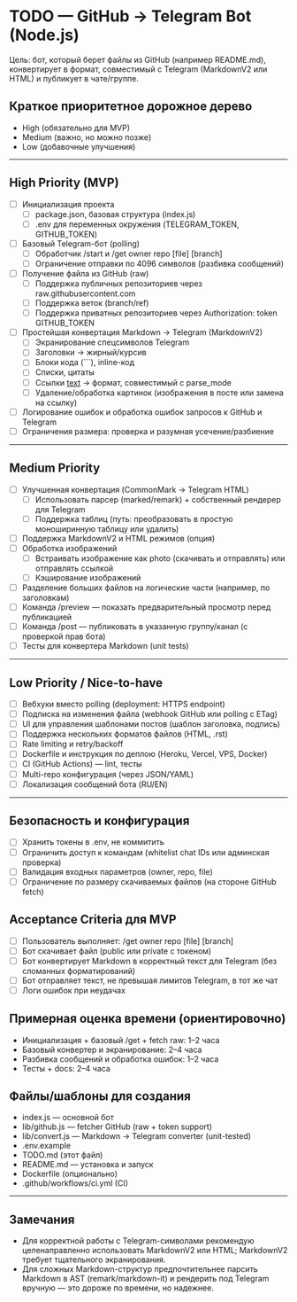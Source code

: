 # TODO — GitHub → Telegram Bot (Node.js)

Цель: бот, который берет файлы из GitHub (например README.md), конвертирует в формат, совместимый с Telegram (MarkdownV2 или HTML) и публикует в чате/группе.

## Краткое приоритетное дорожное дерево
- High (обязательно для MVP)
- Medium (важно, но можно позже)
- Low (добавочные улучшения)

---

## High Priority (MVP)
- [ ] Инициализация проекта
  - [ ] package.json, базовая структура (index.js)
  - [ ] .env для переменных окружения (TELEGRAM_TOKEN, GITHUB_TOKEN)
- [ ] Базовый Telegram-бот (polling)
  - [ ] Обработчик /start и /get owner repo [file] [branch]
  - [ ] Ограничение отправки по 4096 символов (разбивка сообщений)
- [ ] Получение файла из GitHub (raw)
  - [ ] Поддержка публичных репозиториев через raw.githubusercontent.com
  - [ ] Поддержка веток (branch/ref)
  - [ ] Поддержка приватных репозиториев через Authorization: token GITHUB_TOKEN
- [ ] Простейшая конвертация Markdown → Telegram (MarkdownV2)
  - [ ] Экранирование спецсимволов Telegram
  - [ ] Заголовки → жирный/курсив
  - [ ] Блоки кода (```), inline-код
  - [ ] Списки, цитаты
  - [ ] Ссылки [text](url) → формат, совместимый с parse_mode
  - [ ] Удаление/обработка картинок (изображения в посте или замена на ссылку)
- [ ] Логирование ошибок и обработка ошибок запросов к GitHub и Telegram
- [ ] Ограничения размера: проверка и разумная усечение/разбиение

---

## Medium Priority
- [ ] Улучшенная конвертация (CommonMark → Telegram HTML)
  - [ ] Использовать парсер (marked/remark) + собственный рендерер для Telegram
  - [ ] Поддержка таблиц (путь: преобразовать в простую моноширинную таблицу или удалить)
- [ ] Поддержка MarkdownV2 и HTML режимов (опция)
- [ ] Обработка изображений
  - [ ] Встраивать изображение как photo (скачивать и отправлять) или отправлять ссылкой
  - [ ] Кэширование изображений
- [ ] Разделение больших файлов на логические части (например, по заголовкам)
- [ ] Команда /preview — показать предварительный просмотр перед публикацией
- [ ] Команда /post — публиковать в указанную группу/канал (с проверкой прав бота)
- [ ] Тесты для конвертера Markdown (unit tests)

---

## Low Priority / Nice-to-have
- [ ] Вебхуки вместо polling (deployment: HTTPS endpoint)
- [ ] Подписка на изменения файла (webhook GitHub или polling с ETag)
- [ ] UI для управления шаблонами постов (шаблон заголовка, подпись)
- [ ] Поддержка нескольких форматов файлов (HTML, .rst)
- [ ] Rate limiting и retry/backoff
- [ ] Dockerfile и инструкция по деплою (Heroku, Vercel, VPS, Docker)
- [ ] CI (GitHub Actions) — lint, тесты
- [ ] Multi-repo конфигурация (через JSON/YAML)
- [ ] Локализация сообщений бота (RU/EN)

---

## Безопасность и конфигурация
- [ ] Хранить токены в .env, не коммитить
- [ ] Ограничить доступ к командам (whitelist chat IDs или админская проверка)
- [ ] Валидация входных параметров (owner, repo, file)
- [ ] Ограничение по размеру скачиваемых файлов (на стороне GitHub fetch)

## Acceptance Criteria для MVP
- [ ] Пользователь выполняет: /get owner repo [file] [branch]
- [ ] Бот скачивает файл (public или private с токеном)
- [ ] Бот конвертирует Markdown в корректный текст для Telegram (без сломанных форматирований)
- [ ] Бот отправляет текст, не превышая лимитов Telegram, в тот же чат
- [ ] Логи ошибок при неудачах

## Примерная оценка времени (ориентировочно)
- Инициализация + базовый /get + fetch raw: 1–2 часа
- Базовый конвертер и экранирование: 2–4 часа
- Разбивка сообщений и обработка ошибок: 1–2 часа
- Тесты + docs: 2–4 часа

## Файлы/шаблоны для создания
- index.js — основной бот
- lib/github.js — fetcher GitHub (raw + token support)
- lib/convert.js — Markdown → Telegram converter (unit-tested)
- .env.example
- TODO.md (этот файл)
- README.md — установка и запуск
- Dockerfile (опционально)
- .github/workflows/ci.yml (CI)

---

## Замечания
- Для корректной работы с Telegram-символами рекомендую целенаправленно использовать MarkdownV2 или HTML; MarkdownV2 требует тщательного экранирования.
- Для сложных Markdown-структур предпочтительнее парсить Markdown в AST (remark/markdown-it) и рендерить под Telegram вручную — это дороже по времени, но надежнее.
